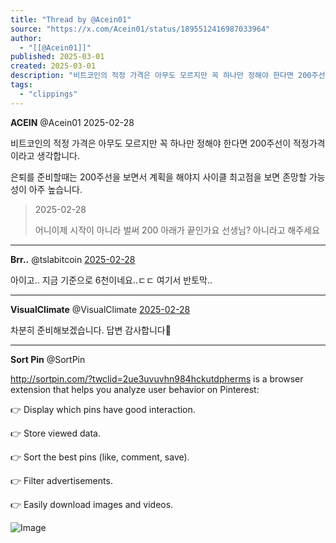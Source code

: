 ```yaml
---
title: "Thread by @Acein01"
source: "https://x.com/Acein01/status/1895512416987033964"
author:
  - "[[@Acein01]]"
published: 2025-03-01
created: 2025-03-01
description: "비트코인의 적정 가격은 아무도 모르지만 꼭 하나만 정해야 한다면 200주선이 적정가격이라고 생각합니다. 은퇴를 준비할때는 200주선을 보면서 계획을 해야지 사이클 최고점을 보면 존망할 가능성이 아주 높습니다."
tags:
  - "clippings"
---
```

**ACEIN** @Acein01 2025-02-28

비트코인의 적정 가격은 아무도 모르지만 꼭 하나만 정해야 한다면 200주선이 적정가격이라고 생각합니다.

은퇴를 준비할때는 200주선을 보면서 계획을 해야지 사이클 최고점을 보면 존망할 가능성이 아주 높습니다.

> 2025-02-28
> 
> 어니이제 시작이 아니라 벌써 200 아래가 끝인가요 선생님? 아니라고 해주세요

---

**Brr..** @tslabitcoin [2025-02-28](https://x.com/tslabitcoin/status/1895513613554889122)

아이고.. 지금 기준으로 6천이네요..ㄷㄷ 여기서 반토막..

---

**VisualClimate** @VisualClimate [2025-02-28](https://x.com/VisualClimate/status/1895514260102693091)

차분히 준비해보겠습니다. 답변 감사합니다🌹

---

**Sort Pin** @SortPin

http://sortpin.com/?twclid=2ue3uvuvhn984hckutdpherms is a browser extension that helps you analyze user behavior on Pinterest:

👉 Display which pins have good interaction.

👉 Store viewed data.

👉 Sort the best pins (like, comment, save).

👉 Filter advertisements.

👉 Easily download images and videos.

![Image](https://pbs.twimg.com/media/GS5ZBxabEAA_Hin?format=jpg&name=large)